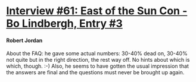 # [Interview #61: East of the Sun Con - Bo Lindbergh, Entry #3](https://www.theoryland.com/intvmain.php?i=61#3)

#### Robert Jordan

About the FAQ: he gave some actual numbers: 30-40% dead on, 30-40% not quite but in the right direction, the rest way off. No hints about which is which, though. :-) Also, he seems to have gotten the usual impression that the answers are final and the questions must never be brought up again.

